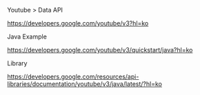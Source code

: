 

Youtube \> Data API

https://developers.google.com/youtube/v3?hl=ko



Java Example

https://developers.google.com/youtube/v3/quickstart/java?hl=ko



Library

https://developers.google.com/resources/api-libraries/documentation/youtube/v3/java/latest/?hl=ko





